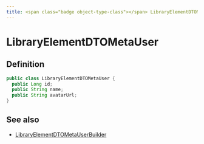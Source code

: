 ```yaml
---
title: <span class="badge object-type-class"></span> LibraryElementDTOMetaUser
---
```

# <span class="badge object-type-class"></span> LibraryElementDTOMetaUser

## Definition

```java
public class LibraryElementDTOMetaUser {
  public Long id;
  public String name;
  public String avatarUrl;
}
```
## See also

 * <span class="badge builder"></span> [LibraryElementDTOMetaUserBuilder](./builder-LibraryElementDTOMetaUserBuilder.md)
